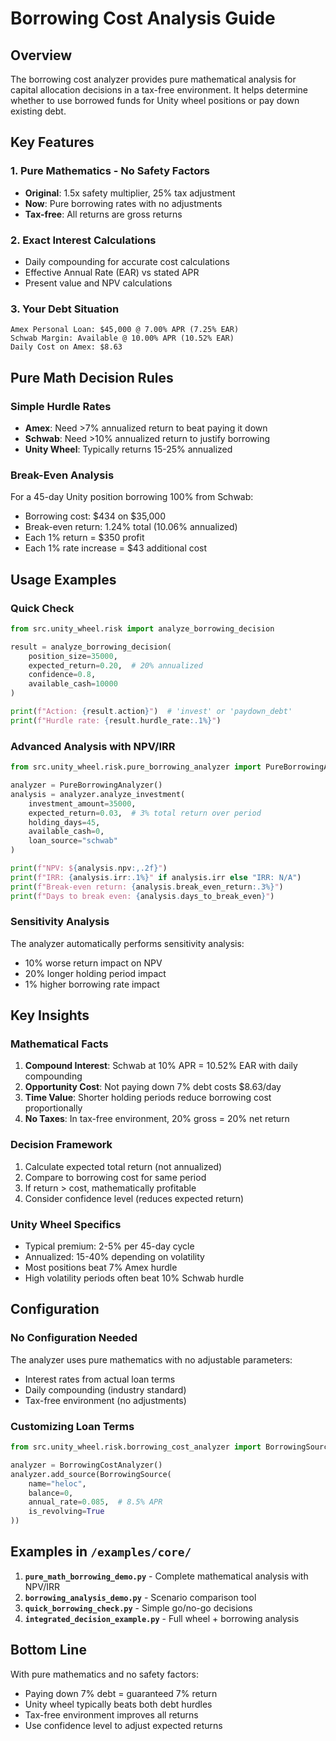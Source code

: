 # Borrowing Cost Analysis Guide

## Overview

The borrowing cost analyzer provides pure mathematical analysis for capital allocation decisions in a tax-free environment. It helps determine whether to use borrowed funds for Unity wheel positions or pay down existing debt.

## Key Features

### 1. Pure Mathematics - No Safety Factors
- **Original**: 1.5x safety multiplier, 25% tax adjustment
- **Now**: Pure borrowing rates with no adjustments
- **Tax-free**: All returns are gross returns

### 2. Exact Interest Calculations
- Daily compounding for accurate cost calculations
- Effective Annual Rate (EAR) vs stated APR
- Present value and NPV calculations

### 3. Your Debt Situation
```
Amex Personal Loan: $45,000 @ 7.00% APR (7.25% EAR)
Schwab Margin: Available @ 10.00% APR (10.52% EAR)
Daily Cost on Amex: $8.63
```

## Pure Math Decision Rules

### Simple Hurdle Rates
- **Amex**: Need >7% annualized return to beat paying it down
- **Schwab**: Need >10% annualized return to justify borrowing
- **Unity Wheel**: Typically returns 15-25% annualized

### Break-Even Analysis
For a 45-day Unity position borrowing 100% from Schwab:
- Borrowing cost: $434 on $35,000
- Break-even return: 1.24% total (10.06% annualized)
- Each 1% return = $350 profit
- Each 1% rate increase = $43 additional cost

## Usage Examples

### Quick Check
```python
from src.unity_wheel.risk import analyze_borrowing_decision

result = analyze_borrowing_decision(
    position_size=35000,
    expected_return=0.20,  # 20% annualized
    confidence=0.8,
    available_cash=10000
)

print(f"Action: {result.action}")  # 'invest' or 'paydown_debt'
print(f"Hurdle rate: {result.hurdle_rate:.1%}")
```

### Advanced Analysis with NPV/IRR
```python
from src.unity_wheel.risk.pure_borrowing_analyzer import PureBorrowingAnalyzer

analyzer = PureBorrowingAnalyzer()
analysis = analyzer.analyze_investment(
    investment_amount=35000,
    expected_return=0.03,  # 3% total return over period
    holding_days=45,
    available_cash=0,
    loan_source="schwab"
)

print(f"NPV: ${analysis.npv:,.2f}")
print(f"IRR: {analysis.irr:.1%}" if analysis.irr else "IRR: N/A")
print(f"Break-even return: {analysis.break_even_return:.3%}")
print(f"Days to break even: {analysis.days_to_break_even}")
```

### Sensitivity Analysis
The analyzer automatically performs sensitivity analysis:
- 10% worse return impact on NPV
- 20% longer holding period impact
- 1% higher borrowing rate impact

## Key Insights

### Mathematical Facts
1. **Compound Interest**: Schwab at 10% APR = 10.52% EAR with daily compounding
2. **Opportunity Cost**: Not paying down 7% debt costs $8.63/day
3. **Time Value**: Shorter holding periods reduce borrowing cost proportionally
4. **No Taxes**: In tax-free environment, 20% gross = 20% net return

### Decision Framework
1. Calculate expected total return (not annualized)
2. Compare to borrowing cost for same period
3. If return > cost, mathematically profitable
4. Consider confidence level (reduces expected return)

### Unity Wheel Specifics
- Typical premium: 2-5% per 45-day cycle
- Annualized: 15-40% depending on volatility
- Most positions beat 7% Amex hurdle
- High volatility periods often beat 10% Schwab hurdle

## Configuration

### No Configuration Needed
The analyzer uses pure mathematics with no adjustable parameters:
- Interest rates from actual loan terms
- Daily compounding (industry standard)
- Tax-free environment (no adjustments)

### Customizing Loan Terms
```python
from src.unity_wheel.risk.borrowing_cost_analyzer import BorrowingSource

analyzer = BorrowingCostAnalyzer()
analyzer.add_source(BorrowingSource(
    name="heloc",
    balance=0,
    annual_rate=0.085,  # 8.5% APR
    is_revolving=True
))
```

## Examples in `/examples/core/`

1. **`pure_math_borrowing_demo.py`** - Complete mathematical analysis with NPV/IRR
2. **`borrowing_analysis_demo.py`** - Scenario comparison tool
3. **`quick_borrowing_check.py`** - Simple go/no-go decisions
4. **`integrated_decision_example.py`** - Full wheel + borrowing analysis

## Bottom Line

With pure mathematics and no safety factors:
- Paying down 7% debt = guaranteed 7% return
- Unity wheel typically beats both debt hurdles
- Tax-free environment improves all returns
- Use confidence level to adjust expected returns
